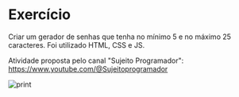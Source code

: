# Exercício

Criar um gerador de senhas que tenha no mínimo 5 e no máximo 25 caracteres.
Foi utilizado HTML, CSS e JS.

Atividade proposta pelo canal "Sujeito Programador": https://www.youtube.com/@Sujeitoprogramador



![print](https://user-images.githubusercontent.com/51863275/224563560-eea2b0c6-f218-41d6-a518-544b95bdea70.jpg)
